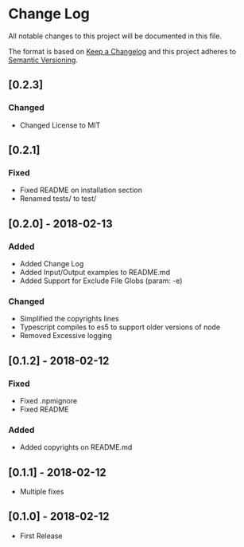 # Change Log
All notable changes to this project will be documented in this file.

The format is based on [Keep a Changelog](http://keepachangelog.com/en/1.0.0/)
and this project adheres to [Semantic Versioning](http://semver.org/spec/v2.0.0.html).

## [0.2.3]
### Changed
- Changed License to MIT

## [0.2.1]
### Fixed
- Fixed README on installation section
- Renamed tests/ to test/

## [0.2.0] - 2018-02-13
### Added
- Added Change Log
- Added Input/Output examples to README.md
- Added Support for Exclude File Globs (param: -e)
### Changed
- Simplified the copyrights lines
- Typescript compiles to es5 to support older versions of node
- Removed Excessive logging

## [0.1.2] - 2018-02-12
### Fixed
- Fixed .npmignore
- Fixed README
### Added
- Added copyrights on README.md

## [0.1.1] - 2018-02-12
- Multiple fixes

## [0.1.0] - 2018-02-12
- First Release